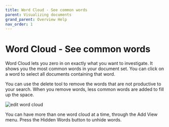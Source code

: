 ```yaml
---
title: Word Cloud - See common words
parent: Visualizing documents
grand_parent: Overview Help
nav_order: 1
---
```


# Word Cloud - See common words

Word Cloud lets you zero in on exactly what you want to investigate. It shows you the most common words in your document set. You can click on a word to select all documents containing that word.

You can use the delete tool to remove the words that are not productive to your search. When you remove words, less common words are added to fill up the space. 

![edit word cloud](/wp-content/uploads/2016/03/Edit-word-cloud.png)

You can have more than one word cloud at a time, through the Add View menu. Press the Hidden Words button to unhide words.
